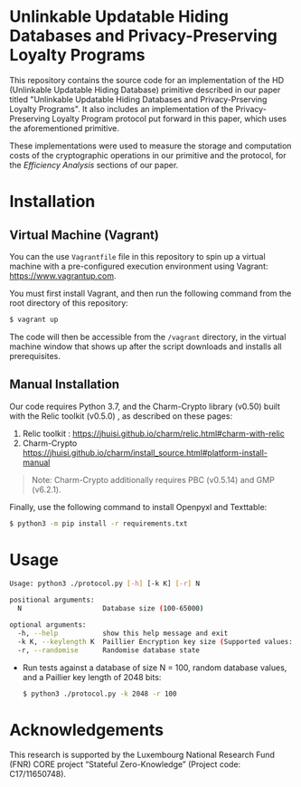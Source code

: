 <!--
SPDX-FileCopyrightText: 2021 University of Luxembourg
SPDX-License-Identifier: GPL-3.0-or-later
SPDXVersion: SPDX-2.2
Authors: 
       Aditya Damodaran, aditya.damodaran@uni.lu
       Alfredo Rial, alfredo.rial@uni.lu
-->
# Unlinkable Updatable Hiding Databases and Privacy-Preserving Loyalty Programs

This repository contains the source code for an implementation of the HD (Unlinkable Updatable Hiding Database) primitive described in our paper titled "Unlinkable Updatable Hiding Databases and Privacy-Prserving Loyalty Programs". It also includes an implementation of the Privacy-Preserving Loyalty Program protocol put forward in this paper, which uses the aforementioned primitive. 

These implementations were used to measure the storage and computation costs of the cryptographic operations in our primitive and the protocol, for the _Efficiency Analysis_ sections of our paper.


# Installation

## Virtual Machine (Vagrant)
You can the use `Vagrantfile` file in this repository to spin up a virtual machine with a pre-configured execution environment using Vagrant: https://www.vagrantup.com.

You must first install Vagrant, and then run the following command from the root directory of this repository:
```bash
$ vagrant up
```

The code will then be accessible from the `/vagrant` directory, in the virtual machine window that shows up after the script downloads and installs all prerequisites.


## Manual Installation
Our code requires Python 3.7, and the Charm-Crypto library (v0.50) built with the Relic toolkit (v0.5.0) , as described on these pages:

1. Relic toolkit : https://jhuisi.github.io/charm/relic.html#charm-with-relic
2. Charm-Crypto https://jhuisi.github.io/charm/install_source.html#platform-install-manual

> Note: Charm-Crypto additionally requires PBC (v0.5.14) and GMP (v6.2.1). 

Finally, use the following command to install Openpyxl and Texttable: 
```bash
$ python3 -m pip install -r requirements.txt
```


# Usage
```bash
Usage: python3 ./protocol.py [-h] [-k K] [-r] N

positional arguments:
  N                    Database size (100-65000)

optional arguments:
  -h, --help           show this help message and exit
  -k K, --keylength K  Paillier Encryption key size (Supported values: 1024, 2048)
  -r, --randomise      Randomise database state 
```

 - Run tests against a database of size N = 100, random database values, and a Paillier key length of 2048 bits:
   ```bash
   $ python3 ./protocol.py -k 2048 -r 100
   ```

# Acknowledgements

This research is supported by the Luxembourg National Research Fund (FNR) CORE
project “Stateful Zero-Knowledge” (Project code: C17/11650748).